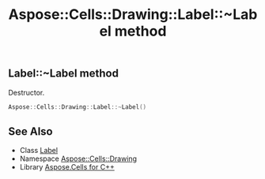﻿---
title: Aspose::Cells::Drawing::Label::~Label method
linktitle: ~Label
second_title: Aspose.Cells for C++ API Reference
description: 'Aspose::Cells::Drawing::Label::~Label method. Destructor in C++.'
type: docs
weight: 200
url: /cpp/aspose.cells.drawing/label/~label/
---
## Label::~Label method


Destructor.

```cpp
Aspose::Cells::Drawing::Label::~Label()
```

## See Also

* Class [Label](../)
* Namespace [Aspose::Cells::Drawing](../../)
* Library [Aspose.Cells for C++](../../../)
